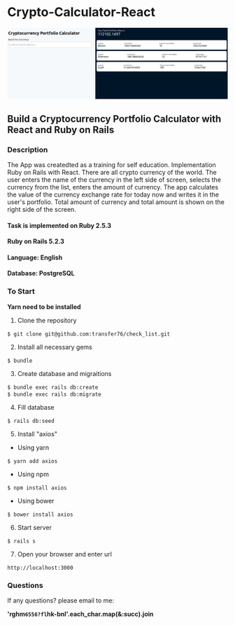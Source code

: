 # Crypto-Calculator-React
![photo](image.png)

## Build a Cryptocurrency Portfolio Calculator with React and Ruby on Rails

### Description

The App was createdted as a training for self education. Implementation Ruby on Rails with React.
There are all crypto currency of the world. The user enters the name of the currency in the left side of screen,
selects the currency from the list, enters the amount of currency. The app calculates the value of the currency 
exchange rate for today now and writes it in the user's portfolio. Total amount of currency and total amount is 
shown on the right side of the screen.

#### Task is implemented on Ruby 2.5.3
#### Ruby on Rails 5.2.3
#### Language: English
#### Database: PostgreSQL

### To Start

**Yarn need to be installed**

1. Clone the repository
```
$ git clone git@github.com:transfer76/check_list.git
```
2. Install all necessary gems
```
$ bundle
```
3. Create database and migraitions
```
$ bundle exec rails db:create
$ bundle exec rails db:migrate
```
4. Fill database
```
$ rails db:seed
```
5. Install "axios"
  
  * Using yarn
```
$ yarn add axios
```
  * Using npm
``` 
$ npm install axios
```
  * Using bower
```
$ bower install axios
```
6. Start server
```
$ rails s
```
7. Open your browser and enter url
```
http://localhost:3000
```


### Questions

If any questions? please email to me:

**'rghm`6556?fl`hk-bnl'.each_char.map(&:succ).join**
